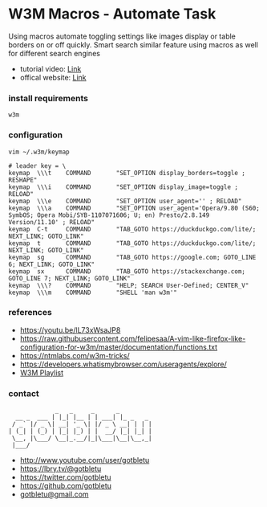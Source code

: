 # W3M Macros - Automate Task
Using macros automate toggling settings like images display or table borders on or off quickly. Smart search similar feature using macros as well for different search engines

* tutorial video: [Link](https://youtu.be/lL73xWsaJP8)
* offical website: [Link](https://www.youtube.com/user/gotbletu)

### install requirements
    w3m

### configuration
    vim ~/.w3m/keymap

    # leader key = \
    keymap  \\\t    COMMAND       "SET_OPTION display_borders=toggle ; RESHAPE"
    keymap  \\\i    COMMAND       "SET_OPTION display_image=toggle ; RELOAD"
    keymap  \\\e    COMMAND       "SET_OPTION user_agent='' ; RELOAD"
    keymap  \\\a    COMMAND       "SET_OPTION user_agent='Opera/9.80 (S60; SymbOS; Opera Mobi/SYB-1107071606; U; en) Presto/2.8.149 Version/11.10' ; RELOAD"
    keymap  C-t     COMMAND       "TAB_GOTO https://duckduckgo.com/lite/; NEXT_LINK; GOTO_LINK"
    keymap  t       COMMAND       "TAB_GOTO https://duckduckgo.com/lite/; NEXT_LINK; GOTO_LINK"
    keymap  sg      COMMAND       "TAB_GOTO https://google.com; GOTO_LINE 6; NEXT_LINK; GOTO_LINK"
    keymap  sx      COMMAND       "TAB_GOTO https://stackexchange.com; GOTO_LINE 7; NEXT_LINK; GOTO_LINK"
    keymap  \\\?    COMMAND       "HELP; SEARCH User-Defined; CENTER_V"
    keymap  \\\m    COMMAND       "SHELL 'man w3m'"

### references
- https://youtu.be/lL73xWsaJP8
- https://raw.githubusercontent.com/felipesaa/A-vim-like-firefox-like-configuration-for-w3m/master/documentation/functions.txt
- https://ntmlabs.com/w3m-tricks/
- https://developers.whatismybrowser.com/useragents/explore/
- [W3M Playlist](https://www.youtube.com/playlist?list=PLqv94xWU9zZ35Yv0s6zMID5JoS8qu19Kh)

### contact

                 _   _     _      _         
      __ _  ___ | |_| |__ | | ___| |_ _   _ 
     / _` |/ _ \| __| '_ \| |/ _ \ __| | | |
    | (_| | (_) | |_| |_) | |  __/ |_| |_| |
     \__, |\___/ \__|_.__/|_|\___|\__|\__,_|
     |___/                                  

- http://www.youtube.com/user/gotbletu
- https://lbry.tv/@gotbletu
- https://twitter.com/gotbletu
- https://github.com/gotbletu
- gotbletu@gmail.com
